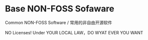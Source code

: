 # Base NON-FOSS Sofaware
Common NON-FOSS  Software / 常用的非自由开源软件


NO Licenses! Under YOUR LOCAL LAW，DO WYAT EVER YOU WANT 
